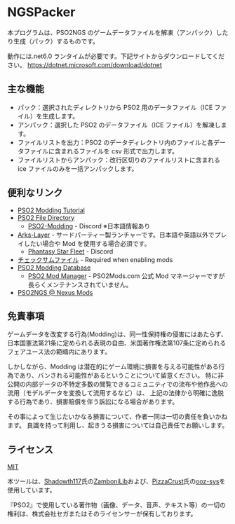 # NGSPacker

本プログラムは、PSO2NGS のゲームデータファイルを解凍（アンパック）したり生成（パック）するものです。

動作には.net6.0 ランタイムが必要です。下記サイトからダウンロードしてください。
<https://dotnet.microsoft.com/download/dotnet>

## 主な機能

- パック：選択されたディレクトリから PSO2 用のデータファイル（ICE ファイル）を生成します。
- アンパック：選択した PSO2 のデータファイル（ICE ファイル）を解凍します。
- ファイルリストを出力：PSO2 のデータディレクトリ内のファイルと各データファイルに含まれるファイルを csv 形式で出力します。
- ファイルリストからアンパック：改行区切りのファイルリストに含まれる ice ファイルのみを一括アンパックします。

## 便利なリンク

- [PSO2 Modding Tutorial](http://www.pso-world.com/forums/showthread.php?237103-PSO2-Modding-Tutorial-2-0)
- [PSO2 File Directory](https://docs.google.com/spreadsheets/d/1GQwG49iYM1sgJhyAU5AWP-gboemzfIZjBGjTGEZSET4/edit?usp=sharing)
  - [PSO2-Modding](https://discord.com/invite/cV3QRkB) - Discord ※日本語情報あり
- [Arks-Layer](https://arks-layer.com/) - サードパーティー製ランチャーです。日本語や英語以外でプレイしたい場合や Mod を使用する場合必須です。
  - [Phantasy Star Fleet](https://discord.com/invite/pso2) - Discord
- [チェックサムファイル](http://www.mediafire.com/file/85m6h56u5w3181g/checksum.zip/file) - Required when enabling mods
- [PSO2 Modding Database](https://pso2mod.com/)
  - [PSO2 Mod Manager](https://github.com/PolCPP/PSO2-Mod-Manager) - PSO2Mods.com 公式 Mod マネージャーですが長らくメンテナンスされていません。
- [PSO2NGS @ Nexus Mods](https://www.nexusmods.com/phantasystaronline2newgenesis)

## 免責事項

ゲームデータを改変する行為(Modding)は、同一性保持権の侵害にはあたらず、
日本国憲法第21条に定められる表現の自由、米国著作権法第107条に定められるフェアユース法の範疇内にあります。

しかしながら、Modding は潜在的にゲーム環境に損害を与える可能性がある行為であり、バンされる可能性があるということについて留意ください。
特に非公開の内部データの不特定多数の閲覧できるコミュニティでの流布や他作品への流用（モデルデータを変換して流用するなど）は、
上記の法律から明確に逸脱する行為であり、損害賠償を伴う訴訟になる場合があります。

その事によって生じたいかなる損害について、作者一同は一切の責任を負いかねます。
良識を持って利用し、起きうる損害については自己責任でお願いします。

## ライセンス

[MIT](./LICENSE)

本ツールは、[Shadowth117](https://github.com/Shadowth117)氏の[ZamboniLib](https://github.com/Shadowth117/ZamboniLib)および、[PizzaCrust](https://github.com/PizzaCrust)氏の[ooz-sys](https://github.com/PizzaCrust/ooz-sys)を使用しています。

『PSO2』で使用している著作物（画像、データ、音声、テキスト等）の一切の権利は、株式会社セガまたはそのライセンサーが保有しております。
